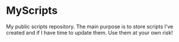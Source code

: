 # MyScripts
My public scripts repository.
The main purpose is to store scripts I've created and if I have time to update them.
Use them at your own risk!